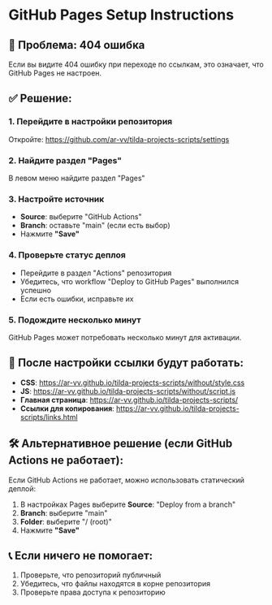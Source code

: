 # GitHub Pages Setup Instructions

## 🚨 Проблема: 404 ошибка

Если вы видите 404 ошибку при переходе по ссылкам, это означает, что GitHub Pages не настроен.

## ✅ Решение:

### 1. Перейдите в настройки репозитория
Откройте: https://github.com/ar-vv/tilda-projects-scripts/settings

### 2. Найдите раздел "Pages"
В левом меню найдите раздел "Pages"

### 3. Настройте источник
- **Source**: выберите "GitHub Actions"
- **Branch**: оставьте "main" (если есть выбор)
- Нажмите **"Save"**

### 4. Проверьте статус деплоя
- Перейдите в раздел "Actions" репозитория
- Убедитесь, что workflow "Deploy to GitHub Pages" выполнился успешно
- Если есть ошибки, исправьте их

### 5. Подождите несколько минут
GitHub Pages может потребовать несколько минут для активации.

## 🔗 После настройки ссылки будут работать:

- **CSS**: https://ar-vv.github.io/tilda-projects-scripts/without/style.css
- **JS**: https://ar-vv.github.io/tilda-projects-scripts/without/script.js
- **Главная страница**: https://ar-vv.github.io/tilda-projects-scripts/
- **Ссылки для копирования**: https://ar-vv.github.io/tilda-projects-scripts/links.html

## 🛠️ Альтернативное решение (если GitHub Actions не работает):

Если GitHub Actions не работает, можно использовать статический деплой:

1. В настройках Pages выберите **Source**: "Deploy from a branch"
2. **Branch**: выберите "main"
3. **Folder**: выберите "/ (root)"
4. Нажмите **"Save"**

## 📞 Если ничего не помогает:

1. Проверьте, что репозиторий публичный
2. Убедитесь, что файлы находятся в корне репозитория
3. Проверьте права доступа к репозиторию
